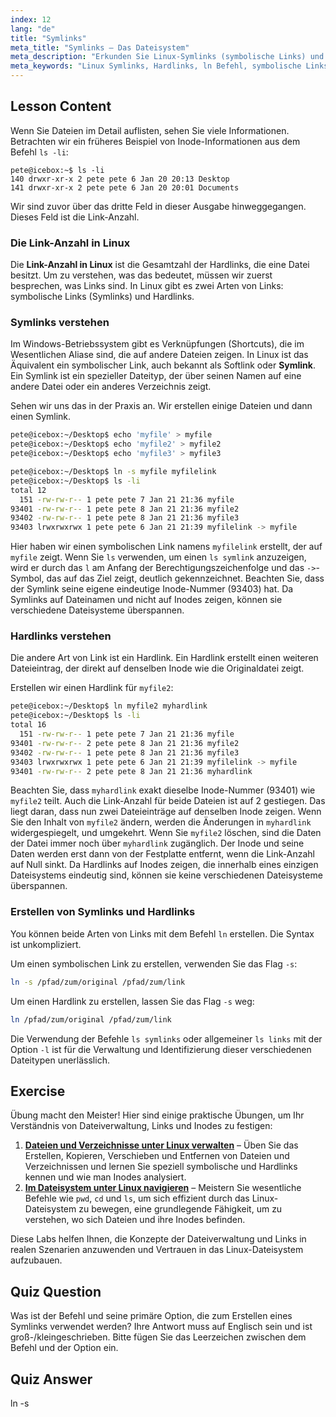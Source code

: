 ```yaml
---
index: 12
lang: "de"
title: "Symlinks"
meta_title: "Symlinks – Das Dateisystem"
meta_description: "Erkunden Sie Linux-Symlinks (symbolische Links) und Hardlinks. Erfahren Sie, wie Sie diese mit dem ln-Befehl erstellen, die Link-Anzahl in Linux mit ls überprüfen und den Unterschied verstehen, wenn Sie die Ausgabe von Symlinks und Hardlinks anzeigen."
meta_keywords: "Linux Symlinks, Hardlinks, ln Befehl, symbolische Links, ls Symlink, Link-Anzahl in Linux, ls Symlinks, ls Links, Linux Dateisystem, Linux Tutorial"
---
```


## Lesson Content

Wenn Sie Dateien im Detail auflisten, sehen Sie viele Informationen. Betrachten wir ein früheres Beispiel von Inode-Informationen aus dem Befehl `ls -li`:

```plaintext
pete@icebox:~$ ls -li
140 drwxr-xr-x 2 pete pete 6 Jan 20 20:13 Desktop
141 drwxr-xr-x 2 pete pete 6 Jan 20 20:01 Documents
```

Wir sind zuvor über das dritte Feld in dieser Ausgabe hinweggegangen. Dieses Feld ist die Link-Anzahl.

### Die Link-Anzahl in Linux

Die **Link-Anzahl in Linux** ist die Gesamtzahl der Hardlinks, die eine Datei besitzt. Um zu verstehen, was das bedeutet, müssen wir zuerst besprechen, was Links sind. In Linux gibt es zwei Arten von Links: symbolische Links (Symlinks) und Hardlinks.

### Symlinks verstehen

Im Windows-Betriebssystem gibt es Verknüpfungen (Shortcuts), die im Wesentlichen Aliase sind, die auf andere Dateien zeigen. In Linux ist das Äquivalent ein symbolischer Link, auch bekannt als Softlink oder **Symlink**. Ein Symlink ist ein spezieller Dateityp, der über seinen Namen auf eine andere Datei oder ein anderes Verzeichnis zeigt.

Sehen wir uns das in der Praxis an. Wir erstellen einige Dateien und dann einen Symlink.

```bash
pete@icebox:~/Desktop$ echo 'myfile' > myfile
pete@icebox:~/Desktop$ echo 'myfile2' > myfile2
pete@icebox:~/Desktop$ echo 'myfile3' > myfile3

pete@icebox:~/Desktop$ ln -s myfile myfilelink
pete@icebox:~/Desktop$ ls -li
total 12
  151 -rw-rw-r-- 1 pete pete 7 Jan 21 21:36 myfile
93401 -rw-rw-r-- 1 pete pete 8 Jan 21 21:36 myfile2
93402 -rw-rw-r-- 1 pete pete 8 Jan 21 21:36 myfile3
93403 lrwxrwxrwx 1 pete pete 6 Jan 21 21:39 myfilelink -> myfile
```

Hier haben wir einen symbolischen Link namens `myfilelink` erstellt, der auf `myfile` zeigt. Wenn Sie `ls` verwenden, um einen `ls symlink` anzuzeigen, wird er durch das `l` am Anfang der Berechtigungszeichenfolge und das `->`-Symbol, das auf das Ziel zeigt, deutlich gekennzeichnet. Beachten Sie, dass der Symlink seine eigene eindeutige Inode-Nummer (93403) hat. Da Symlinks auf Dateinamen und nicht auf Inodes zeigen, können sie verschiedene Dateisysteme überspannen.

### Hardlinks verstehen

Die andere Art von Link ist ein Hardlink. Ein Hardlink erstellt einen weiteren Dateieintrag, der direkt auf denselben Inode wie die Originaldatei zeigt.

Erstellen wir einen Hardlink für `myfile2`:

```bash
pete@icebox:~/Desktop$ ln myfile2 myhardlink
pete@icebox:~/Desktop$ ls -li
total 16
  151 -rw-rw-r-- 1 pete pete 7 Jan 21 21:36 myfile
93401 -rw-rw-r-- 2 pete pete 8 Jan 21 21:36 myfile2
93402 -rw-rw-r-- 1 pete pete 8 Jan 21 21:36 myfile3
93403 lrwxrwxrwx 1 pete pete 6 Jan 21 21:39 myfilelink -> myfile
93401 -rw-rw-r-- 2 pete pete 8 Jan 21 21:36 myhardlink
```

Beachten Sie, dass `myhardlink` exakt dieselbe Inode-Nummer (93401) wie `myfile2` teilt. Auch die Link-Anzahl für beide Dateien ist auf 2 gestiegen. Das liegt daran, dass nun zwei Dateieinträge auf denselben Inode zeigen. Wenn Sie den Inhalt von `myfile2` ändern, werden die Änderungen in `myhardlink` widergespiegelt, und umgekehrt. Wenn Sie `myfile2` löschen, sind die Daten der Datei immer noch über `myhardlink` zugänglich. Der Inode und seine Daten werden erst dann von der Festplatte entfernt, wenn die Link-Anzahl auf Null sinkt. Da Hardlinks auf Inodes zeigen, die innerhalb eines einzigen Dateisystems eindeutig sind, können sie keine verschiedenen Dateisysteme überspannen.

### Erstellen von Symlinks und Hardlinks

You können beide Arten von Links mit dem Befehl `ln` erstellen. Die Syntax ist unkompliziert.

Um einen symbolischen Link zu erstellen, verwenden Sie das Flag `-s`:

```bash
ln -s /pfad/zum/original /pfad/zum/link
```

Um einen Hardlink zu erstellen, lassen Sie das Flag `-s` weg:

```bash
ln /pfad/zum/original /pfad/zum/link
```

Die Verwendung der Befehle `ls symlinks` oder allgemeiner `ls links` mit der Option `-l` ist für die Verwaltung und Identifizierung dieser verschiedenen Dateitypen unerlässlich.

## Exercise

Übung macht den Meister! Hier sind einige praktische Übungen, um Ihr Verständnis von Dateiverwaltung, Links und Inodes zu festigen:

1. **[Dateien und Verzeichnisse unter Linux verwalten](https://labex.io/de/labs/comptia-manage-files-and-directories-in-linux-590835)** – Üben Sie das Erstellen, Kopieren, Verschieben und Entfernen von Dateien und Verzeichnissen und lernen Sie speziell symbolische und Hardlinks kennen und wie man Inodes analysiert.
2. **[Im Dateisystem unter Linux navigieren](https://labex.io/de/labs/comptia-navigate-the-filesystem-in-linux-590971)** – Meistern Sie wesentliche Befehle wie `pwd`, `cd` und `ls`, um sich effizient durch das Linux-Dateisystem zu bewegen, eine grundlegende Fähigkeit, um zu verstehen, wo sich Dateien und ihre Inodes befinden.

Diese Labs helfen Ihnen, die Konzepte der Dateiverwaltung und Links in realen Szenarien anzuwenden und Vertrauen in das Linux-Dateisystem aufzubauen.

## Quiz Question

Was ist der Befehl und seine primäre Option, die zum Erstellen eines Symlinks verwendet werden? Ihre Antwort muss auf Englisch sein und ist groß-/kleingeschrieben. Bitte fügen Sie das Leerzeichen zwischen dem Befehl und der Option ein.

## Quiz Answer

ln -s
